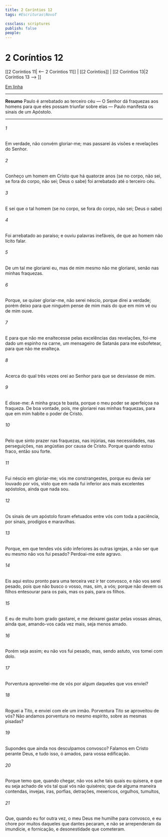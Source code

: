 ```yaml
---
title: 2 Coríntios 12
tags: #Escrituras\NovoT

cssclass: scriptures
publish: false
people:
---
```


# 2 Coríntios 12
[[2 Coríntios 11| <-- 2 Coríntios 11]] | [[2 Coríntios]] | [[2 Coríntios 13|2 Coríntios 13 --> ]]

[Em linha](https://churchofjesuschrist.org/study/scriptures/nt/2-cor/12?lang=por)

---
__Resumo__
Paulo é arrebatado ao terceiro céu — O Senhor dá fraquezas aos homens para que eles possam triunfar sobre elas — Paulo manifesta os sinais de um Apóstolo.

---
###### 1 
Em verdade, não convém gloriar-me; mas passarei às visões e revelações do Senhor.

###### 2 
Conheço um homem em Cristo que há quatorze anos (se no corpo, não sei, se fora do corpo, não sei; Deus o sabe) foi arrebatado até o terceiro céu.

###### 3 
E sei que o tal homem (se no corpo, se fora do corpo, não sei; Deus o sabe)

###### 4 
Foi arrebatado ao paraíso; e ouviu palavras inefáveis, de que ao homem não  lícito falar.

###### 5 
De um tal me gloriarei eu, mas de mim mesmo não me gloriarei, senão nas minhas fraquezas.

###### 6 
Porque, se quiser gloriar-me, não serei néscio, porque direi a verdade; porém deixo  para que ninguém pense de mim mais do que em mim vê ou de mim ouve.

###### 7 
E para que não me enaltecesse pelas excelências das revelações, foi-me dado um espinho na carne,  um mensageiro de Satanás para me esbofetear, para que não me enalteça.

###### 8 
Acerca do qual três vezes orei ao Senhor para que se desviasse de mim.

###### 9 
E disse-me: A minha graça te basta, porque o meu poder se aperfeiçoa na fraqueza. De boa vontade, pois, me gloriarei nas minhas fraquezas, para que em mim habite o poder de Cristo.

###### 10 
Pelo que sinto prazer nas fraquezas, nas injúrias, nas necessidades, nas perseguições, nas angústias por causa de Cristo. Porque quando estou fraco, então sou forte.

###### 11 
Fui néscio em gloriar-me; vós me constrangestes, porque eu devia ser louvado por vós, visto que em nada fui inferior aos mais excelentes apóstolos, ainda que nada sou.

###### 12 
Os sinais de um apóstolo foram efetuados entre vós com toda a paciência, por sinais, prodígios e maravilhas.

###### 13 
Porque, em que tendes vós sido inferiores às outras igrejas, a não ser que eu mesmo não vos fui pesado? Perdoai-me este agravo.

###### 14 
Eis aqui estou pronto para uma terceira vez ir ter convosco, e não vos serei pesado, pois que não busco o  vosso, mas, sim, a vós; porque não devem os filhos entesourar para os pais, mas os pais, para os filhos.

###### 15 
E eu de muito bom grado gastarei, e me deixarei gastar pelas vossas almas, ainda que, amando-vos cada vez mais, seja menos amado.

###### 16 
Porém seja assim; eu não vos fui pesado, mas, sendo astuto, vos tomei com dolo.

###### 17 
Porventura aproveitei-me de vós por algum daqueles que vos enviei?

###### 18 
Roguei a Tito, e enviei com ele um irmão. Porventura Tito se aproveitou de vós? Não andamos porventura no mesmo espírito, sobre as mesmas pisadas?

###### 19 
Supondes que ainda nos desculpamos convosco? Falamos em Cristo perante Deus, e tudo isso, ó amados, para vossa edificação.

###### 20 
Porque temo que, quando chegar, não vos ache tais quais eu quisera, e que eu seja achado de vós tal qual vós não quiséreis; que de alguma maneira  contendas, invejas, iras, porfias, detrações, mexericos, orgulhos, tumultos,

###### 21 
Que, quando eu for outra vez, o meu Deus me humilhe para convosco, e eu chore por muitos daqueles que dantes pecaram, e não se arrependeram da imundície, e fornicação, e desonestidade que cometeram.

